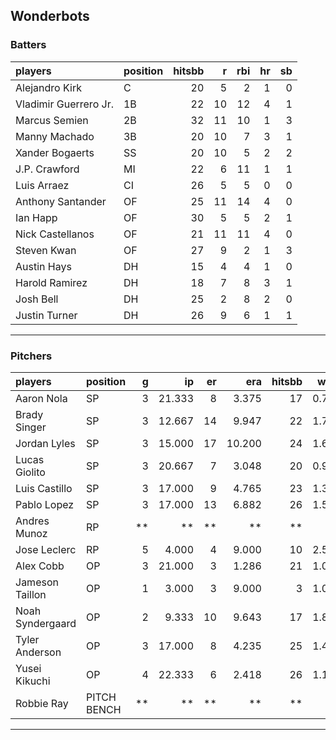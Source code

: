 ## Wonderbots

### Batters

 
|players               |position | hitsbb|  r| rbi| hr| sb| 
|:---------------------|:--------|------:|--:|---:|--:|--:| 
|Alejandro Kirk        |C        |     20|  5|   2|  1|  0| 
|Vladimir Guerrero Jr. |1B       |     22| 10|  12|  4|  1| 
|Marcus Semien         |2B       |     32| 11|  10|  1|  3| 
|Manny Machado         |3B       |     20| 10|   7|  3|  1| 
|Xander Bogaerts       |SS       |     20| 10|   5|  2|  2| 
|J.P. Crawford         |MI       |     22|  6|  11|  1|  1| 
|Luis Arraez           |CI       |     26|  5|   5|  0|  0| 
|Anthony Santander     |OF       |     25| 11|  14|  4|  0| 
|Ian Happ              |OF       |     30|  5|   5|  2|  1| 
|Nick Castellanos      |OF       |     21| 11|  11|  4|  0| 
|Steven Kwan           |OF       |     27|  9|   2|  1|  3| 
|Austin Hays           |DH       |     15|  4|   4|  1|  0| 
|Harold Ramirez        |DH       |     18|  7|   8|  3|  1| 
|Josh Bell             |DH       |     25|  2|   8|  2|  0| 
|Justin Turner         |DH       |     26|  9|   6|  1|  1| 


* * *

### Pitchers

 
|players          |position    |  g|     ip| er|    era| hitsbb|  whip| so|  w| sv| 
|:----------------|:-----------|--:|------:|--:|------:|------:|-----:|--:|--:|--:| 
|Aaron Nola       |SP          |  3| 21.333|  8|  3.375|     17| 0.797| 14|  1|  0| 
|Brady Singer     |SP          |  3| 12.667| 14|  9.947|     22| 1.737| 14|  1|  0| 
|Jordan Lyles     |SP          |  3| 15.000| 17| 10.200|     24| 1.600| 12|  0|  0| 
|Lucas Giolito    |SP          |  3| 20.667|  7|  3.048|     20| 0.968| 18|  0|  0| 
|Luis Castillo    |SP          |  3| 17.000|  9|  4.765|     23| 1.353| 17|  0|  0| 
|Pablo Lopez      |SP          |  3| 17.000| 13|  6.882|     26| 1.529| 21|  1|  0| 
|Andres Munoz     |RP          | **|     **| **|     **|     **|    **| **| **| **| 
|Jose Leclerc     |RP          |  5|  4.000|  4|  9.000|     10| 2.500|  5|  0|  0| 
|Alex Cobb        |OP          |  3| 21.000|  3|  1.286|     21| 1.000| 16|  2|  0| 
|Jameson Taillon  |OP          |  1|  3.000|  3|  9.000|      3| 1.000|  4|  0|  0| 
|Noah Syndergaard |OP          |  2|  9.333| 10|  9.643|     17| 1.821|  2|  1|  0| 
|Tyler Anderson   |OP          |  3| 17.000|  8|  4.235|     25| 1.471| 14|  0|  0| 
|Yusei Kikuchi    |OP          |  4| 22.333|  6|  2.418|     26| 1.164| 16|  3|  0| 
|Robbie Ray       |PITCH BENCH | **|     **| **|     **|     **|    **| **| **| **| 


* * *


